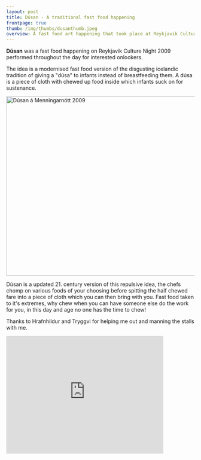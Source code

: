 ```yaml
---
layout: post
title: Dúsan - A traditional fast food happening
frontpage: true
thumb: /img/thumbs/dusanthumb.jpeg
overview: A fast food art happening that took place at Reykjavik Culture night in 2009.
---
```


**Dúsan** was a fast food happening on Reykjavik Culture Night 2009 performed throughout the day for interested onlookers.

The idea is a modernised fast food version of the disgusting icelandic tradition of giving a "dúsa" to infants instead of breastfeeding them. A dúsa is a piece of cloth with chewed up food inside which infants suck on for sustenance.

<a data-flickr-embed="true" data-header="true" data-footer="true" href="https://www.flickr.com/photos/kalli/albums/72157622143529188" title="Dúsan á Menningarnótt 2009"><img src="https://live.staticflickr.com/3526/3856481361_a8635ce60e_z.jpg" width="640" height="480" alt="Dúsan á Menningarnótt 2009"></a><script async src="//embedr.flickr.com/assets/client-code.js" charset="utf-8"></script>

Dúsan is a updated 21. century version of this repulsive idea, the chefs chomp on various foods of your choosing before spitting the half chewed fare into a piece of cloth which you can then bring with you. Fast food taken to it's extremes, why chew when you can have someone else do the work for you, in this day and age no one has the time to chew!

Thanks to Hrafnhildur and Tryggvi for helping me out and manning the stalls with me.

<iframe width="420" height="315" src="http://www.youtube.com/embed/fCkQ9EoofSQ" frameborder="0"> </iframe>

